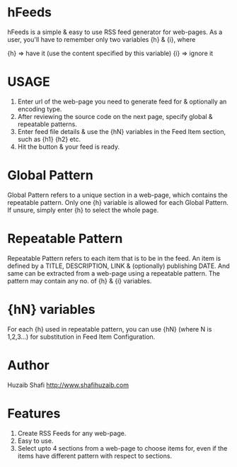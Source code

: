 hFeeds
======

hFeeds is a simple & easy to use RSS feed generator for web-pages.
As a user, you'll have to remember only two variables {h} & {i}, where

{h} => have it (use the content specified by this variable)
{i} => ignore it

USAGE
==============================
1. Enter url of the web-page you need to generate feed for & optionally an encoding type.
2. After reviewing the source code on the next page, specify global & repeatable patterns.
3. Enter feed file details & use the {hN} variables in the Feed Item section, such as {h1} {h2} etc.
4. Hit the button & your feed is ready.

Global Pattern
===============
Global Pattern refers to a unique section in a web-page, which contains the repeatable pattern.
Only one {h} variable is allowed for each Global Pattern.
If unsure, simply enter {h} to select the whole page.

Repeatable Pattern
===================
Repeatable Pattern refers to each item that is to be in the feed. An item is defined by a TITLE, DESCRIPTION, LINK & (optionally) publishing DATE.
And same can be extracted from a web-page using a repeatable pattern. The pattern may contain any no. of {h} & {i} variables.

{hN} variables
==============
For each {h} used in repeatable pattern, you can use {hN} (where N is 1,2,3...) for substitution in Feed Item Configuration.

Author
============
Huzaib Shafi
 http://www.shafihuzaib.com

Features
========
1. Create RSS Feeds for any web-page.
2. Easy to use.
3. Select upto 4 sections from a web-page to choose items for, even if the items have different pattern with respect to sections.